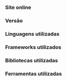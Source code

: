 

### Site online 


### Versão


### Linguagens utilizadas


### Frameworks utilizados


### Bibliotecas utilizadas


### Ferramentas utilizadas

